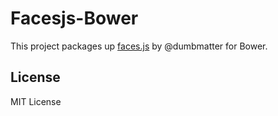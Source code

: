 # Facesjs-Bower

This project packages up [faces.js](https://github.com/dumbmatter/facesjs) by @dumbmatter for Bower.

## License

MIT License
